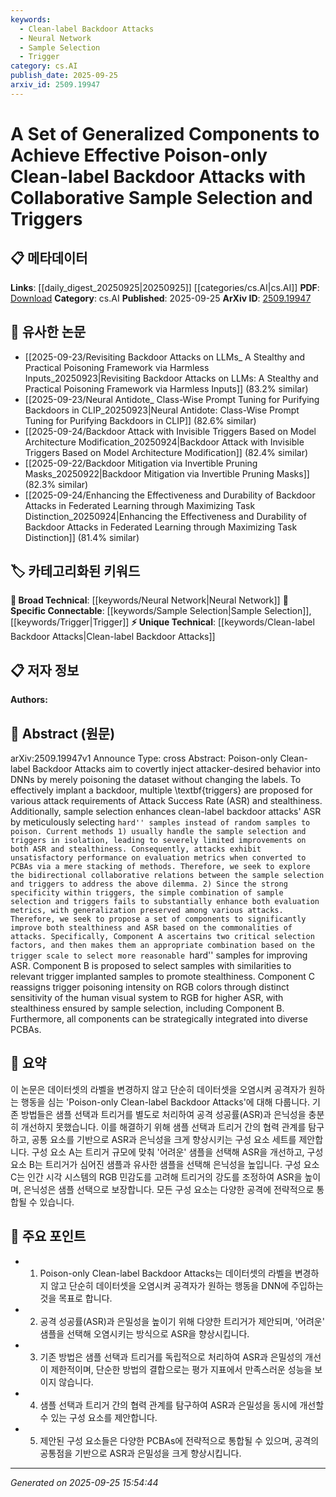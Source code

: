 ```yaml
---
keywords:
  - Clean-label Backdoor Attacks
  - Neural Network
  - Sample Selection
  - Trigger
category: cs.AI
publish_date: 2025-09-25
arxiv_id: 2509.19947
---
```


<!-- KEYWORD_LINKING_METADATA:
{
  "processed_timestamp": "2025-09-25T15:54:44.545097",
  "vocabulary_version": "1.0",
  "selected_keywords": [
    "Clean-label Backdoor Attacks",
    "Neural Network",
    "Sample Selection",
    "Trigger"
  ],
  "rejected_keywords": [],
  "similarity_scores": {
    "Clean-label Backdoor Attacks": 0.78,
    "Neural Network": 0.72,
    "Sample Selection": 0.74,
    "Trigger": 0.79
  },
  "extraction_method": "AI_prompt_based",
  "budget_applied": true,
  "candidates_json": {
    "candidates": [
      {
        "surface": "Clean-label Backdoor Attacks",
        "canonical": "Clean-label Backdoor Attacks",
        "aliases": [
          "CLBA",
          "Poison-only Backdoor Attacks"
        ],
        "category": "unique_technical",
        "rationale": "This term represents a specific attack strategy in machine learning, crucial for understanding security vulnerabilities.",
        "novelty_score": 0.75,
        "connectivity_score": 0.65,
        "specificity_score": 0.85,
        "link_intent_score": 0.78
      },
      {
        "surface": "Deep Neural Networks",
        "canonical": "Neural Network",
        "aliases": [
          "DNN"
        ],
        "category": "broad_technical",
        "rationale": "Neural Networks are foundational to understanding the context of backdoor attacks in machine learning.",
        "novelty_score": 0.45,
        "connectivity_score": 0.88,
        "specificity_score": 0.65,
        "link_intent_score": 0.72
      },
      {
        "surface": "Sample Selection",
        "canonical": "Sample Selection",
        "aliases": [
          "Data Selection"
        ],
        "category": "specific_connectable",
        "rationale": "Sample selection is a key process in enhancing attack success rates, linking to data processing strategies.",
        "novelty_score": 0.58,
        "connectivity_score": 0.72,
        "specificity_score": 0.7,
        "link_intent_score": 0.74
      },
      {
        "surface": "Trigger",
        "canonical": "Trigger",
        "aliases": [
          "Backdoor Trigger"
        ],
        "category": "specific_connectable",
        "rationale": "Triggers are essential components in backdoor attacks, crucial for understanding attack mechanisms.",
        "novelty_score": 0.6,
        "connectivity_score": 0.8,
        "specificity_score": 0.78,
        "link_intent_score": 0.79
      }
    ],
    "ban_list_suggestions": [
      "method",
      "performance",
      "evaluation metrics"
    ]
  },
  "decisions": [
    {
      "candidate_surface": "Clean-label Backdoor Attacks",
      "resolved_canonical": "Clean-label Backdoor Attacks",
      "decision": "linked",
      "scores": {
        "novelty": 0.75,
        "connectivity": 0.65,
        "specificity": 0.85,
        "link_intent": 0.78
      }
    },
    {
      "candidate_surface": "Deep Neural Networks",
      "resolved_canonical": "Neural Network",
      "decision": "linked",
      "scores": {
        "novelty": 0.45,
        "connectivity": 0.88,
        "specificity": 0.65,
        "link_intent": 0.72
      }
    },
    {
      "candidate_surface": "Sample Selection",
      "resolved_canonical": "Sample Selection",
      "decision": "linked",
      "scores": {
        "novelty": 0.58,
        "connectivity": 0.72,
        "specificity": 0.7,
        "link_intent": 0.74
      }
    },
    {
      "candidate_surface": "Trigger",
      "resolved_canonical": "Trigger",
      "decision": "linked",
      "scores": {
        "novelty": 0.6,
        "connectivity": 0.8,
        "specificity": 0.78,
        "link_intent": 0.79
      }
    }
  ]
}
-->

# A Set of Generalized Components to Achieve Effective Poison-only Clean-label Backdoor Attacks with Collaborative Sample Selection and Triggers

## 📋 메타데이터

**Links**: [[daily_digest_20250925|20250925]] [[categories/cs.AI|cs.AI]]
**PDF**: [Download](https://arxiv.org/pdf/2509.19947.pdf)
**Category**: cs.AI
**Published**: 2025-09-25
**ArXiv ID**: [2509.19947](https://arxiv.org/abs/2509.19947)

## 🔗 유사한 논문
- [[2025-09-23/Revisiting Backdoor Attacks on LLMs_ A Stealthy and Practical Poisoning Framework via Harmless Inputs_20250923|Revisiting Backdoor Attacks on LLMs: A Stealthy and Practical Poisoning Framework via Harmless Inputs]] (83.2% similar)
- [[2025-09-23/Neural Antidote_ Class-Wise Prompt Tuning for Purifying Backdoors in CLIP_20250923|Neural Antidote: Class-Wise Prompt Tuning for Purifying Backdoors in CLIP]] (82.6% similar)
- [[2025-09-24/Backdoor Attack with Invisible Triggers Based on Model Architecture Modification_20250924|Backdoor Attack with Invisible Triggers Based on Model Architecture Modification]] (82.4% similar)
- [[2025-09-22/Backdoor Mitigation via Invertible Pruning Masks_20250922|Backdoor Mitigation via Invertible Pruning Masks]] (82.3% similar)
- [[2025-09-24/Enhancing the Effectiveness and Durability of Backdoor Attacks in Federated Learning through Maximizing Task Distinction_20250924|Enhancing the Effectiveness and Durability of Backdoor Attacks in Federated Learning through Maximizing Task Distinction]] (81.4% similar)

## 🏷️ 카테고리화된 키워드
**🧠 Broad Technical**: [[keywords/Neural Network|Neural Network]]
**🔗 Specific Connectable**: [[keywords/Sample Selection|Sample Selection]], [[keywords/Trigger|Trigger]]
**⚡ Unique Technical**: [[keywords/Clean-label Backdoor Attacks|Clean-label Backdoor Attacks]]

## 📋 저자 정보

**Authors:** 

## 📄 Abstract (원문)

arXiv:2509.19947v1 Announce Type: cross 
Abstract: Poison-only Clean-label Backdoor Attacks aim to covertly inject attacker-desired behavior into DNNs by merely poisoning the dataset without changing the labels. To effectively implant a backdoor, multiple \textbf{triggers} are proposed for various attack requirements of Attack Success Rate (ASR) and stealthiness. Additionally, sample selection enhances clean-label backdoor attacks' ASR by meticulously selecting ``hard'' samples instead of random samples to poison. Current methods 1) usually handle the sample selection and triggers in isolation, leading to severely limited improvements on both ASR and stealthiness. Consequently, attacks exhibit unsatisfactory performance on evaluation metrics when converted to PCBAs via a mere stacking of methods. Therefore, we seek to explore the bidirectional collaborative relations between the sample selection and triggers to address the above dilemma. 2) Since the strong specificity within triggers, the simple combination of sample selection and triggers fails to substantially enhance both evaluation metrics, with generalization preserved among various attacks. Therefore, we seek to propose a set of components to significantly improve both stealthiness and ASR based on the commonalities of attacks. Specifically, Component A ascertains two critical selection factors, and then makes them an appropriate combination based on the trigger scale to select more reasonable ``hard'' samples for improving ASR. Component B is proposed to select samples with similarities to relevant trigger implanted samples to promote stealthiness. Component C reassigns trigger poisoning intensity on RGB colors through distinct sensitivity of the human visual system to RGB for higher ASR, with stealthiness ensured by sample selection, including Component B. Furthermore, all components can be strategically integrated into diverse PCBAs.

## 📝 요약

이 논문은 데이터셋의 라벨을 변경하지 않고 단순히 데이터셋을 오염시켜 공격자가 원하는 행동을 심는 'Poison-only Clean-label Backdoor Attacks'에 대해 다룹니다. 기존 방법들은 샘플 선택과 트리거를 별도로 처리하여 공격 성공률(ASR)과 은닉성을 충분히 개선하지 못했습니다. 이를 해결하기 위해 샘플 선택과 트리거 간의 협력 관계를 탐구하고, 공통 요소를 기반으로 ASR과 은닉성을 크게 향상시키는 구성 요소 세트를 제안합니다. 구성 요소 A는 트리거 규모에 맞춰 '어려운' 샘플을 선택해 ASR을 개선하고, 구성 요소 B는 트리거가 심어진 샘플과 유사한 샘플을 선택해 은닉성을 높입니다. 구성 요소 C는 인간 시각 시스템의 RGB 민감도를 고려해 트리거의 강도를 조정하여 ASR을 높이며, 은닉성은 샘플 선택으로 보장합니다. 모든 구성 요소는 다양한 공격에 전략적으로 통합될 수 있습니다.

## 🎯 주요 포인트

- 1. Poison-only Clean-label Backdoor Attacks는 데이터셋의 라벨을 변경하지 않고 단순히 데이터셋을 오염시켜 공격자가 원하는 행동을 DNN에 주입하는 것을 목표로 합니다.
- 2. 공격 성공률(ASR)과 은밀성을 높이기 위해 다양한 트리거가 제안되며, '어려운' 샘플을 선택해 오염시키는 방식으로 ASR을 향상시킵니다.
- 3. 기존 방법은 샘플 선택과 트리거를 독립적으로 처리하여 ASR과 은밀성의 개선이 제한적이며, 단순한 방법의 결합으로는 평가 지표에서 만족스러운 성능을 보이지 않습니다.
- 4. 샘플 선택과 트리거 간의 협력 관계를 탐구하여 ASR과 은밀성을 동시에 개선할 수 있는 구성 요소를 제안합니다.
- 5. 제안된 구성 요소들은 다양한 PCBAs에 전략적으로 통합될 수 있으며, 공격의 공통점을 기반으로 ASR과 은밀성을 크게 향상시킵니다.


---

*Generated on 2025-09-25 15:54:44*